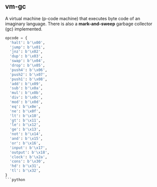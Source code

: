 ## vm-gc

A virtual machine (p-code machine) that executes byte code of an imaginary language.  There is also a **mark-and-sweep** garbage collector (gc) implemented.


```python
opcode = {
  'halt': b'\x00',
  'jump': b'\x01',
  'jnz': b'\x02',
  'dup': b'\x03',
  'swap': b'\x04',
  'drop': b'\x05',
  'push4': b'\x06',
  'push2': b'\x07',
  'push1': b'\x08',
  'add': b'\x09',
  'sub': b'\x0a',
  'mul': b'\x0b',
  'div': b'\x0c',
  'mod': b'\x0d',
  'eq': b'\x0e',
  'ne': b'\x0f',
  'lt': b'\x10',
  'gt': b'\x11',
  'le': b'\x12',
  'ge': b'\x13',
  'not': b'\x14',
  'and': b'\x15',
  'or': b'\x16',
  'input': b'\x17',
  'output': b'\x18',
  'clock': b'\x2a',
  'cons': b'\x30',
  'hd': b'\x31',
  'tl': b'\x32',
}
```python
